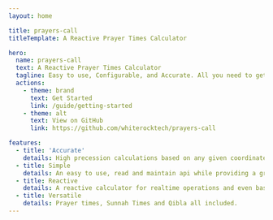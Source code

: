 ```yaml
---
layout: home

title: prayers-call
titleTemplate: A Reactive Prayer Times Calculator

hero:
  name: prayers-call
  text: A Reactive Prayer Times Calculator
  tagline: Easy to use, Configurable, and Accurate. All you need to get Prayer times calculations done right.
  actions:
    - theme: brand
      text: Get Started
      link: /guide/getting-started
    - theme: alt
      text: View on GitHub
      link: https://github.com/whiterocktech/prayers-call

features:
  - title: 'Accurate'
    details: High precession calculations based on any given coordinates.
  - title: Simple
    details: An easy to use, read and maintain api while providing a grate deal of configuration.
  - title: Reactive
    details: A reactive calculator for realtime operations and even based paradigm.
  - title: Versatile
    details: Prayer times, Sunnah Times and Qibla all included.
---
```

